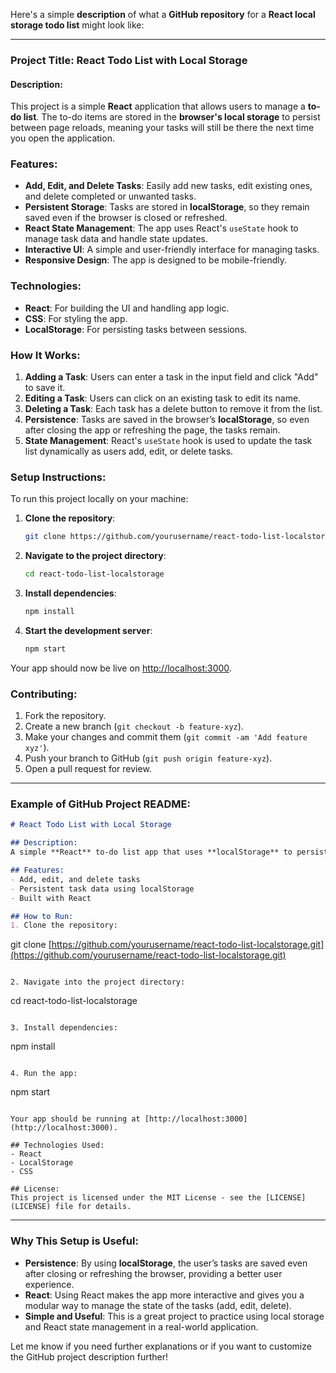 Here's a simple **description** of what a **GitHub repository** for a **React local storage todo list** might look like:

---

### **Project Title**: React Todo List with Local Storage

#### **Description**:

This project is a simple **React** application that allows users to manage a **to-do list**. The to-do items are stored in the **browser's local storage** to persist between page reloads, meaning your tasks will still be there the next time you open the application.

### **Features**:

* **Add, Edit, and Delete Tasks**: Easily add new tasks, edit existing ones, and delete completed or unwanted tasks.
* **Persistent Storage**: Tasks are stored in **localStorage**, so they remain saved even if the browser is closed or refreshed.
* **React State Management**: The app uses React's `useState` hook to manage task data and handle state updates.
* **Interactive UI**: A simple and user-friendly interface for managing tasks.
* **Responsive Design**: The app is designed to be mobile-friendly.

### **Technologies**:

* **React**: For building the UI and handling app logic.
* **CSS**: For styling the app.
* **LocalStorage**: For persisting tasks between sessions.

### **How It Works**:

1. **Adding a Task**: Users can enter a task in the input field and click "Add" to save it.
2. **Editing a Task**: Users can click on an existing task to edit its name.
3. **Deleting a Task**: Each task has a delete button to remove it from the list.
4. **Persistence**: Tasks are saved in the browser’s **localStorage**, so even after closing the app or refreshing the page, the tasks remain.
5. **State Management**: React's `useState` hook is used to update the task list dynamically as users add, edit, or delete tasks.

### **Setup Instructions**:

To run this project locally on your machine:

1. **Clone the repository**:

   ```bash
   git clone https://github.com/yourusername/react-todo-list-localstorage.git
   ```

2. **Navigate to the project directory**:

   ```bash
   cd react-todo-list-localstorage
   ```

3. **Install dependencies**:

   ```bash
   npm install
   ```

4. **Start the development server**:

   ```bash
   npm start
   ```

Your app should now be live on [http://localhost:3000](http://localhost:3000).

### **Contributing**:

1. Fork the repository.
2. Create a new branch (`git checkout -b feature-xyz`).
3. Make your changes and commit them (`git commit -am 'Add feature xyz'`).
4. Push your branch to GitHub (`git push origin feature-xyz`).
5. Open a pull request for review.

---

### Example of GitHub Project README:

```markdown
# React Todo List with Local Storage

## Description:
A simple **React** to-do list app that uses **localStorage** to persist tasks between page reloads.

## Features:
- Add, edit, and delete tasks
- Persistent task data using localStorage
- Built with React

## How to Run:
1. Clone the repository:
```

git clone [https://github.com/yourusername/react-todo-list-localstorage.git](https://github.com/yourusername/react-todo-list-localstorage.git)

```

2. Navigate into the project directory:
```

cd react-todo-list-localstorage

```

3. Install dependencies:
```

npm install

```

4. Run the app:
```

npm start

```

Your app should be running at [http://localhost:3000](http://localhost:3000).

## Technologies Used:
- React
- LocalStorage
- CSS

## License:
This project is licensed under the MIT License - see the [LICENSE](LICENSE) file for details.
```

---

### Why This Setup is Useful:

* **Persistence**: By using **localStorage**, the user’s tasks are saved even after closing or refreshing the browser, providing a better user experience.
* **React**: Using React makes the app more interactive and gives you a modular way to manage the state of the tasks (add, edit, delete).
* **Simple and Useful**: This is a great project to practice using local storage and React state management in a real-world application.

Let me know if you need further explanations or if you want to customize the GitHub project description further!
